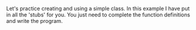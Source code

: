 Let's practice creating and using a simple class. 
In this example I have put in all the 'stubs' for you. You just need to complete the function definitions and write the program.
